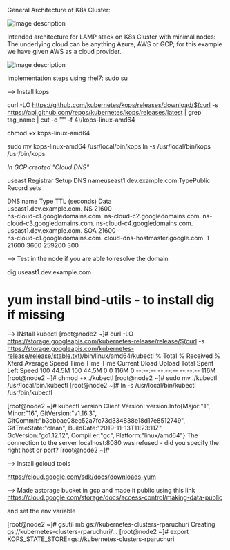 General Architecture of K8s Cluster:

![Image description](https://miro.medium.com/max/1190/0*sGRplim9zUwPPeXB.png)

Intended architecture for LAMP stack on K8s Cluster with minimal nodes:
The underlying cloud can be anything Azure, AWS or GCP; for this example we have given AWS as a cloud provider.

![Image description](http://docs.heptio.com/_images/lamp-001.png)

Implementation steps using rhel7:
sudo su

--> Install kops

curl -LO https://github.com/kubernetes/kops/releases/download/$(curl -s https://api.github.com/repos/kubernetes/kops/releases/latest | grep tag_name | cut -d '"' -f 4)/kops-linux-amd64

chmod +x kops-linux-amd64

 sudo mv kops-linux-amd64 /usr/local/bin/kops
 ln -s /usr/local/bin/kops /usr/bin/kops

 *In GCP created "Cloud DNS"*

 useast
 Registrar Setup
DNS nameuseast1.dev.example.com.TypePublic
Record sets
 
DNS name	Type	TTL (seconds)	Data	
useast1.dev.example.com.	NS	21600	
ns-cloud-c1.googledomains.com.
ns-cloud-c2.googledomains.com.
ns-cloud-c3.googledomains.com.
ns-cloud-c4.googledomains.com.
useast1.dev.example.com.	SOA	21600	
ns-cloud-c1.googledomains.com. cloud-dns-hostmaster.google.com. 1 21600 3600 259200 300

--> Test in the node if you are able to resolve the domain

 dig useast1.dev.example.com

  # yum install bind-utils - to install dig if missing


--> INstall kubectl
[root@node2 ~]# curl -LO https://storage.googleapis.com/kubernetes-release/release/$(curl -s https://storage.googleapis.com/kubernetes-release/release/stable.txt)/bin/linux/amd64/kubectl
  % Total    % Received % Xferd  Average Speed   Time    Time     Time  Current
                                 Dload  Upload   Total   Spent    Left  Speed
100 44.5M  100 44.5M    0     0   116M      0 --:--:-- --:--:-- --:--:--  116M
[root@node2 ~]# chmod +x ./kubectl
[root@node2 ~]# sudo mv ./kubectl /usr/local/bin/kubectl
[root@node2 ~]# ln -s /usr/local/bin/kubectl /usr/bin/kubectl


[root@node2 ~]# kubectl version
Client Version: version.Info{Major:"1", Minor:"16", GitVersion:"v1.16.3", GitCommit:"b3cbbae08ec52a7fc73d334838e18d17e8512749", GitTreeState:"clean", BuildDate:"2019-11-13T11:23:11Z", GoVersion:"go1.12.12", Compil
er:"gc", Platform:"linux/amd64"}
The connection to the server localhost:8080 was refused - did you specify the right host or port?
[root@node2 ~]# 

--> Install gcloud tools

https://cloud.google.com/sdk/docs/downloads-yum


--> Made astorage bucket in gcp  and made it public using this link
  https://cloud.google.com/storage/docs/access-control/making-data-public

 and set the env variable

[root@node2 ~]# gsutil mb gs://kubernetes-clusters-rparuchuri
Creating gs://kubernetes-clusters-rparuchuri/...
[root@node2 ~]#  export KOPS_STATE_STORE=gs://kubernetes-clusters-rparuchuri





